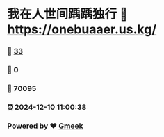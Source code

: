 # 我在人世间踽踽独行 :link: https://onebuaaer.us.kg/ 
### :page_facing_up: [33](https://onebuaaer.us.kg//tag.html) 
### :speech_balloon: 0 
### :hibiscus: 70095 
### :alarm_clock: 2024-12-10 11:00:38 
### Powered by :heart: [Gmeek](https://github.com/Meekdai/Gmeek)
